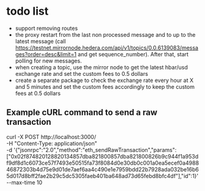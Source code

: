 # todo list

- support removing routes
- the proxy restart from the last non processed message and to up to the latest message (call https://testnet.mirrornode.hedera.com/api/v1/topics/0.0.6139083/messages?order=desc&limit=1 and get sequence_number). After that, start polling for new messages.
- when creating a topic, use the mirror node to get the latest hbar/usd exchange rate and set the custom fees to 0.5 dollars
- create a separate package to check the exchange rate every hour at X and 5 minutes and set the custom fees accordingly to keep the custom fees at 0.5 dollars

## Example cURL command to send a raw transaction

curl -X POST http://localhost:3000/ \
 -H "Content-Type: application/json" \
 -d '{"jsonrpc":"2.0","method":"eth_sendRawTransaction","params":["0x02f874820128820134857dba821800857dba821800826b9c944f1a953df9df8d1c6073ce57f7493e50515fa73f8084d0e30db0c001a0ea5ecef0a498846872303b4d75e9d01de7aef6aa4c490e1e7959bdd22b7928ada032be16b65d017d8bff2fae2b29c5dc5305faeb401ba648ad73d65febd8bfc4df"],"id":1}' \
 --max-time 10
